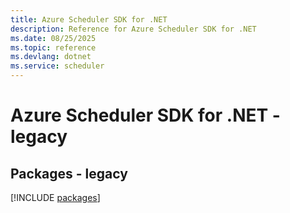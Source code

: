 ```yaml
---
title: Azure Scheduler SDK for .NET
description: Reference for Azure Scheduler SDK for .NET
ms.date: 08/25/2025
ms.topic: reference
ms.devlang: dotnet
ms.service: scheduler
---
```

# Azure Scheduler SDK for .NET - legacy
## Packages - legacy
[!INCLUDE [packages](scheduler-index.md)]